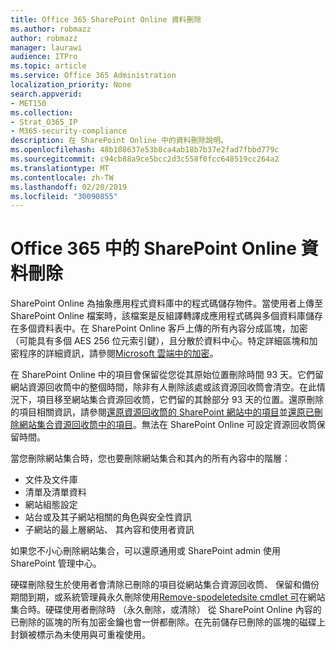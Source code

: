 ```yaml
---
title: Office 365 SharePoint Online 資料刪除
ms.author: robmazz
author: robmazz
manager: laurawi
audience: ITPro
ms.topic: article
ms.service: Office 365 Administration
localization_priority: None
search.appverid:
- MET150
ms.collection:
- Strat_O365_IP
- M365-security-compliance
description: 在 SharePoint Online 中的資料刪除說明。
ms.openlocfilehash: 48b108637e53b8ca4ab18b7b37e2fad7fbbd779c
ms.sourcegitcommit: c94cb88a9ce5bcc2d3c558f0fcc648519cc264a2
ms.translationtype: MT
ms.contentlocale: zh-TW
ms.lasthandoff: 02/20/2019
ms.locfileid: "30090855"
---
```

# <a name="sharepoint-online-data-deletion-in-office-365"></a>Office 365 中的 SharePoint Online 資料刪除

SharePoint Online 為抽象應用程式資料庫中的程式碼儲存物件。當使用者上傳至 SharePoint Online 檔案時，該檔案是反組譯轉譯成應用程式碼與多個資料庫儲存在多個資料表中。在 SharePoint Online 客戶上傳的所有內容分成區塊，加密 （可能具有多個 AES 256 位元索引鍵），且分散於資料中心。特定詳細區塊和加密程序的詳細資訊，請參閱[Microsoft 雲端中的加密](office-365-encryption-in-the-microsoft-cloud-overview.md)。 

在 SharePoint Online 中的項目會保留從您從其原始位置刪除時間 93 天。它們留網站資源回收筒中的整個時間，除非有人刪除該處或該資源回收筒會清空。在此情況下，項目移至網站集合資源回收筒，它們留的其餘部分 93 天的位置。還原刪除的項目相關資訊，請參閱[還原資源回收筒的 SharePoint 網站中的項目](https://support.office.com/en-us/article/6df466b6-55f2-4898-8d6e-c0dff851a0be#ID0EAADAAA=Online
)並[還原已刪除網站集合資源回收筒中的項目](https://support.office.com/article/5fa924ee-16d7-487b-9a0a-021b9062d14b)。無法在 SharePoint Online 可設定資源回收筒保留時間。

當您刪除網站集合時，您也要刪除網站集合和其內的所有內容中的階層：
- 文件及文件庫
- 清單及清單資料
- 網站組態設定
- 站台或及其子網站相關的角色與安全性資訊
- 子網站的最上層網站、 其內容和使用者資訊

如果您不小心刪除網站集合，可以還原通用或 SharePoint admin 使用 SharePoint 管理中心。 

硬碟刪除發生於使用者會清除已刪除的項目從網站集合資源回收筒、 保留和備份期間到期，或系統管理員永久刪除使用[Remove-spodeletedsite cmdlet 可](/powershell/module/sharepoint-online/Remove-SPODeletedSite?view=sharepoint-ps)在網站集合時。硬碟使用者刪除時 （永久刪除，或清除） 從 SharePoint Online 內容的已刪除的區塊的所有加密金鑰也會一併都刪除。在先前儲存已刪除的區塊的磁碟上封鎖被標示為未使用與可重複使用。
